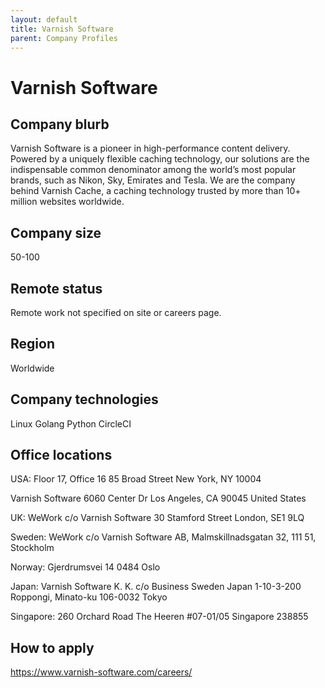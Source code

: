 ```yaml
---
layout: default
title: Varnish Software
parent: Company Profiles
---
```


# Varnish Software

## Company blurb

Varnish Software is a pioneer in high-performance content delivery. Powered by a uniquely flexible caching technology, our solutions are the indispensable common denominator among the world’s most popular brands, such as Nikon, Sky, Emirates and Tesla. We are the company behind Varnish Cache, a caching technology trusted by more than 10+ million websites worldwide.

## Company size

50-100

## Remote status

Remote work not specified on site or careers page.

## Region

Worldwide

## Company technologies

Linux
Golang
Python
CircleCI

## Office locations

USA:
Floor 17, Office 16
85 Broad Street
New York, NY 10004

Varnish Software
6060 Center Dr
Los Angeles, CA 90045
United States

UK:
WeWork c/o Varnish Software
30 Stamford Street
London, SE1 9LQ

Sweden:
WeWork c/o Varnish Software AB,
Malmskillnadsgatan 32,
111 51, Stockholm

Norway:
Gjerdrumsvei 14
0484 Oslo

Japan:
Varnish Software K. K.
c/o Business Sweden Japan
1-10-3-200 Roppongi,
Minato-ku 106-0032 Tokyo

Singapore:
260 Orchard Road
The Heeren #07-01/05
Singapore 238855

## How to apply

https://www.varnish-software.com/careers/
